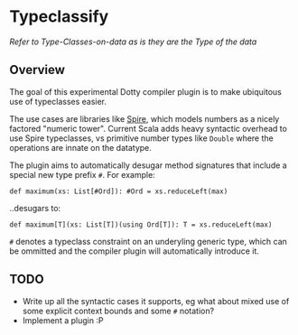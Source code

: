 # Typeclassify

*Refer to Type-Classes-on-data as is they are the Type of the data*

## Overview

The goal of this experimental Dotty compiler plugin is to make ubiquitous use of typeclasses easier. 

The use cases are libraries like [Spire](https://typelevel.org/spire/guide.html), which models numbers as a nicely factored "numeric tower". Current Scala adds heavy syntactic overhead to use Spire typeclasses, vs primitive number types like `Double` where the operations are innate on the datatype.

The plugin aims to automatically desugar method signatures that include a special new type prefix `#`. For example:

```
def maximum(xs: List[#Ord]): #Ord = xs.reduceLeft(max)
```
..desugars to:
```
def maximum[T](xs: List[T])(using Ord[T]): T = xs.reduceLeft(max)
```

`#` denotes a typeclass constraint on an underyling generic type, which can be ommitted and the compiler plugin will automatically introduce it.

## TODO

- Write up all the syntactic cases it supports, eg what about mixed use of some explicit context bounds and some `#` notation?
- Implement a plugin :P
